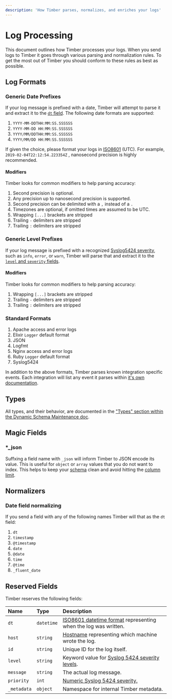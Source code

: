 ```yaml
---
description: 'How Timber parses, normalizes, and enriches your logs'
---
```


# Log Processing

This document outlines how Timber processes your logs. When you send logs to Timber it goes through various parsing and normalization rules. To get the most out of Timber you should conform to these rules as best as possible.

## Log Formats

### Generic Date Prefixes

If your log message is prefixed with a date, Timber will attempt to parse it and extract it to the [`dt` field](log-processing.md#reserved-fields). The following date formats are supported:

1. `YYYY-MM-DDTHH:MM:SS.SSSSSS`
2. `YYYY-MM-DD HH:MM:SS.SSSSSS`
3. `YYYY/MM/DDTHH:MM:SS.SSSSSS`
4. `YYYY/MM/DD HH:MM:SS.SSSSSS`

If given the choice, please format your logs in [ISO8601](https://en.wikipedia.org/wiki/ISO_8601) \(UTC\). For example, `2019-02-04T22:12:54.223354Z` , nanosecond precision is highly recommended.

#### Modifiers

Timber looks for common modifiers to help parsing accuracy:

1. Second precision is optional.
2. Any precision up to nanosecond precision is supported.
3. Second precision can be delimited with a `,` instead of a `.`
4. Timezones are optional, if omitted times are assumed to be UTC.
5. Wrapping `[...]` brackets are stripped
6. Trailing `-` delimiters are stripped
7. Trailing `:` delimiters are stripped

### Generic Level Prefixes

If your log message is prefixed with a recognized [Syslog5424 severity](https://en.wikipedia.org/wiki/Syslog#Severity_level), such as `info`, `error`, or `warn`, Timber will parse that and extract it to the [`level` and `severity` fields](log-processing.md#reserved-fields).

#### Modifiers

Timber looks for common modifiers to help parsing accuracy:

1. Wrapping `[...]` brackets are stripped
2. Trailing `-` delimiters are stripped
3. Trailing `:` delimiters are stripped

### Standard Formats

1. Apache access and error logs
2. Elixir `Logger` default format
3. JSON
4. Logfmt
5. Nginx access and error logs
6. Ruby `Logger` default format
7. Syslog5424

In addition to the above formats, Timber parses known integration specific events. Each integration will list any event it parses within [it's own documentation](../setup/integrations/).

## Types

All types, and their behavior, are documented in the ["Types" section within the Dynamic Schema Maintenance doc](schema-maintenance.md#supported-types).

## Magic Fields

### \*\_json

Suffxing a field name with `_json` will inform Timber to JSON encode its value. This is useful for `object` or `array` values that you do not want to index. This helps to keep your [schema](schema-maintenance.md) clean and avoid hitting the [column limit](schema-maintenance.md#limitations).

## Normalizers

### Date field normalizing

If you send a field with any of the following names Timber will that as the `dt` field:

1. `dt`
2. `timestamp`
3. `@timestamp`
4. `date`
5. `@date`
6. `time`
7. `@time`
8. `_fluent_date`

## Reserved Fields

Timber reserves the following fields:

| Name | Type | Description |
| :--- | :--- | :--- |
| `dt` | `datetime` | [ISO8601 datetime format](https://en.wikipedia.org/wiki/ISO_8601) representing when the log was written. |
| `host` | `string` | [Hostname](https://en.wikipedia.org/wiki/Hostname) representing which machine wrote the log. |
| `id` | `string` | Unique ID for the log itself. |
| `level` | `string` | Keyword value for [Syslog 5424 severity levels](https://en.wikipedia.org/wiki/Syslog#Severity_level). |
| `message` | `string` | The actual log message. |
| `priority` | `int` | [Numeric Syslog 5424 severity.](https://en.wikipedia.org/wiki/Syslog#Severity_level) |
| `_metadata` | `object` | Namespace for internal Timber metadata. |

